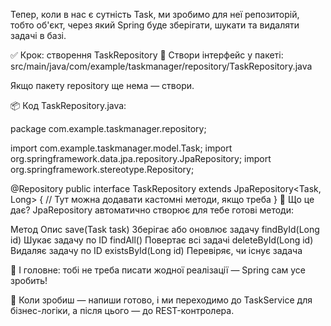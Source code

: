 Тепер, коли в нас є сутність Task, ми зробимо для неї репозиторій, 
тобто об'єкт, через який Spring буде зберігати, шукати та видаляти задачі в базі.

✅ Крок: створення TaskRepository
📄 Створи інтерфейс у пакеті:
src/main/java/com/example/taskmanager/repository/TaskRepository.java

Якщо пакету repository ще нема — створи.

📦 Код TaskRepository.java:

package com.example.taskmanager.repository;

import com.example.taskmanager.model.Task;
import org.springframework.data.jpa.repository.JpaRepository;
import org.springframework.stereotype.Repository;

@Repository
public interface TaskRepository extends JpaRepository<Task, Long> {
// Тут можна додавати кастомні методи, якщо треба
}
🧠 Що це дає?
JpaRepository автоматично створює для тебе готові методи:

Метод	Опис
save(Task task)	Зберігає або оновлює задачу
findById(Long id)	Шукає задачу по ID
findAll()	Повертає всі задачі
deleteById(Long id)	Видаляє задачу по ID
existsById(Long id)	Перевіряє, чи існує задача

📌 І головне: тобі не треба писати жодної реалізації — Spring сам усе зробить!

📣 Коли зробиш — напиши готово, і ми переходимо 
до TaskService для бізнес-логіки, а після цього — до REST-контролера.